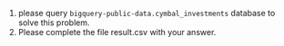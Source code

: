 1. please query `bigquery-public-data.cymbal_investments` database to solve this problem.
2. Please complete the file result.csv with your answer.